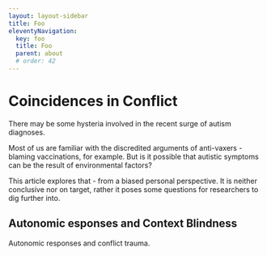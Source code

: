 ```yaml
---
layout: layout-sidebar
title: Foo
eleventyNavigation:
  key: foo
  title: Foo
  parent: about
  # order: 42
---
```


# Coincidences in Conflict

There may be some hysteria involved in the recent surge of autism diagnoses.

Most of us are familiar with the discredited arguments of anti-vaxers - blaming vaccinations, for example. But is it possible that autistic symptoms can be the result of environmental factors?

This article explores that - from a biased personal perspective. It is neither conclusive nor on target, rather it poses some questions for researchers to dig further into.

## Autonomic esponses and Context Blindness

Autonomic responses and conflict trauma.

